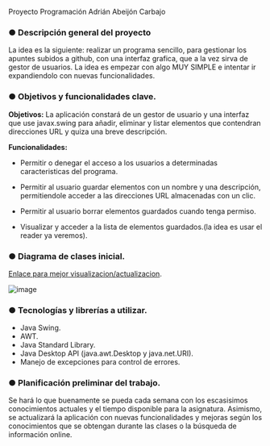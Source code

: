 
Proyecto Programación
Adrián Abeijón Carbajo




### **● Descripción general del proyecto**

La idea es la siguiente: realizar un programa sencillo, para gestionar los apuntes subidos a github, con una interfaz grafica, que a la vez sirva de gestor de usuarios. La idea es empezar con algo MUY SIMPLE e intentar ir expandiendolo con nuevas funcionalidades.



### **● Objetivos y funcionalidades clave.**

**Objetivos:**
La aplicación constará de un gestor de usuario y una interfaz que use javax.swing para añadir, eliminar y listar elementos que contendran direcciones URL y quiza una breve descripción.


**Funcionalidades:**

- Permitir o denegar el acceso a los usuarios a determinadas caracteristicas del programa.

- Permitir al usuario guardar elementos con un nombre y una descripción, permitiendole acceder a las direcciones URL almacenadas con un clic.

- Permitir al usuario borrar elementos guardados cuando tenga permiso.

- Visualizar y acceder a la lista de elementos guardados.(la idea es usar el reader ya veremos).
  
























### **● Diagrama de clases inicial.**
[Enlace para mejor visualizacion/actualizacion](https://app.diagrams.net/?mode=google#G1Q7sd5sp3ff6zGosiuDxdSEier1KPHj7V#%7B%22pageId%22%3A%22C5RBs43oDa-KdzZeNtuy%22%7D/ "Enlace diagrama de clases").


![image](https://github.com/Adriandam1/ProyectoProgramacion/assets/72071798/ffeb6d56-0741-48ab-97d8-c6748bb7c5d9)





### **● Tecnologías y librerías a utilizar.** 

- Java Swing.
- AWT.
- Java Standard Library.
- Java Desktop API (java.awt.Desktop y java.net.URI).
- Manejo de excepciones para control de errores.


### **● Planificación preliminar del trabajo.** 

Se hará lo que buenamente se pueda cada semana con los escasisimos conocimientos actuales y el tiempo disponible para la asignatura.
Asimismo, se actualizará la aplicación con nuevas funcionalidades y mejoras según los conocimientos que se obtengan durante las clases o la búsqueda de información online.

